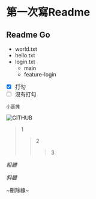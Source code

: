 # 第一次寫Readme
## Readme Go
* world.txt
* hello.txt
* login.txt
  * main
  * feature-login
- [x] 打勾
- [ ] 沒有打勾

`小區塊`

![GITHUB](https://ct.yimg.com/xd/api/res/1.2/_2i8w0joT3vP2Qo3TssxLA--/YXBwaWQ9eXR3YXVjdGlvbnNlcnZpY2U7aD03MDA7cT04NTtyb3RhdGU9YXV0bzt3PTY5NQ--/https://s.yimg.com/ob/image/1a7283cf-72ee-44f8-87e4-af5f2abce091.jpg)

>1
>>2
>>>3

*粗體*

_斜體_

~刪除線~


